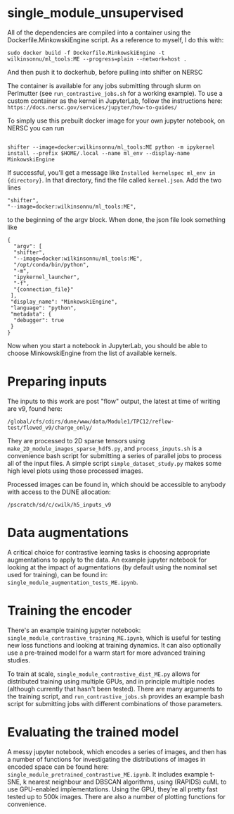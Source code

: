 # single_module_unsupervised

All of the dependencies are compiled into a container using the Dockerfile.MinkowskiEngine script. As a reference to myself, I do this with:
```
sudo docker build -f Dockerfile.MinkowskiEngine -t wilkinsonnu/ml_tools:ME --progress=plain --network=host .
```
And then push it to dockerhub, before pulling into shifter on NERSC

The container is available for any jobs submitting through slurm on Perlmutter (see `run_contrastive_jobs.sh` for a working example). To use a custom container as the kernel in JupyterLab, follow the instructions here: `https://docs.nersc.gov/services/jupyter/how-to-guides/`

To simply use this prebuilt docker image for your own jupyter notebook, on NERSC you can run
```

shifter --image=docker:wilkinsonnu/ml_tools:ME python -m ipykernel install --prefix $HOME/.local --name ml_env --display-name MinkowskiEngine
```
If successful, you'll get a message like `Installed kernelspec ml_env in {directory}`. In that directory, find the file called `kernel.json`. Add the two lines
```
"shifter",
"--image=docker:wilkinsonnu/ml_tools:ME",
```
to the beginning of the argv block. When done, the json file look something like
```
{
  "argv": [
  "shifter",
  "--image=docker:wilkinsonnu/ml_tools:ME",
  "/opt/conda/bin/python",
  "-m",
  "ipykernel_launcher",
  "-f",
  "{connection_file}"
 ],
 "display_name": "MinkowskiEngine",
 "language": "python",
 "metadata": {
  "debugger": true
 }
}
```
Now when you start a notebook in JupyterLab, you should be able to choose MinkowskiEngine from the list of available kernels.

# Preparing inputs
The inputs to this work are post "flow" output, the latest at time of writing are v9, found here: 
```
/global/cfs/cdirs/dune/www/data/Module1/TPC12/reflow-test/flowed_v9/charge_only/
```
They are processed to 2D sparse tensors using `make_2D_module_images_sparse_hdf5.py`, and `process_inputs.sh` is a convenience bash script for submitting a series of parallel jobs to process all of the input files. A simple script `simple_dataset_study.py` makes some high level plots using those processed images.

Processed images can be found in, which should be accessible to anybody with access to the DUNE allocation:
```
/pscratch/sd/c/cwilk/h5_inputs_v9
```

# Data augmentations
A critical choice for contrastive learning tasks is choosing appropriate augmentations to apply to the data. An example jupyter notebook for looking at the impact of augmentations (by default using the nominal set used for training), can be found in: `single_module_augmentation_tests_ME.ipynb`.

# Training the encoder
There's an example training jupyter notebook: `single_module_contrastive_training_ME.ipynb`, which is useful for testing new loss functions and looking at training dynamics. It can also optionally use a pre-trained model for a warm start for more advanced training studies.

To train at scale, `single_module_contrastive_dist_ME.py` allows for distributed training using multiple GPUs, and in principle multiple nodes (although currently that hasn't been tested). There are many arguments to the training script, and `run_contrastive_jobs.sh` provides an example bash script for submitting jobs with different combinations of those parameters.

# Evaluating the trained model
A messy jupyter notebook, which encodes a series of images, and then has a number of functions for investigating the distributions of images in encoded space can be found here: `single_module_pretrained_contrastive_ME.ipynb`. It includes example t-SNE, k nearest neighbour and DBSCAN algorithms, using (RAPIDS) cuML to use GPU-enabled implementations. Using the GPU, they're all pretty fast tested up to 500k images. There are also a number of plotting functions for convenience.
